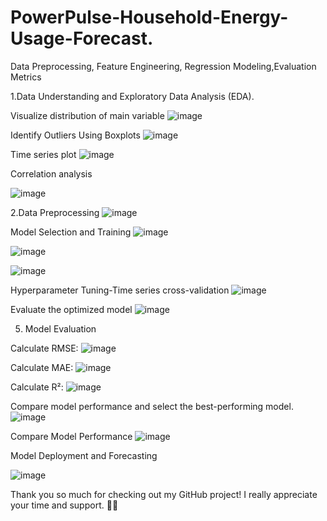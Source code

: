 # PowerPulse-Household-Energy-Usage-Forecast.
Data Preprocessing, Feature Engineering, Regression Modeling,Evaluation Metrics


1.Data Understanding and Exploratory Data Analysis (EDA).

Visualize distribution of main variable
![image](https://github.com/user-attachments/assets/452a227e-3b9d-4bd8-81ad-c6bb1b203a6c)

Identify Outliers Using Boxplots
![image](https://github.com/user-attachments/assets/aec6a5b6-2294-448f-890a-b393156bed64)

Time series plot
![image](https://github.com/user-attachments/assets/cce7a5c8-0d91-4117-bc0a-25bb0f3f978e)

Correlation analysis


![image](https://github.com/user-attachments/assets/170a1d81-38e6-42e0-8557-9b279f48f129)



2.Data Preprocessing
![image](https://github.com/user-attachments/assets/314326d7-27e6-4473-9a96-aa931801daaf)

Model Selection and Training
![image](https://github.com/user-attachments/assets/a55311b6-c3e6-45c0-999e-de1ff7fd6074)

![image](https://github.com/user-attachments/assets/92844ffc-ae7a-427f-933a-6e9d48b8dee9)

![image](https://github.com/user-attachments/assets/3eb9b9af-b761-4c41-b1d8-5dfa93b6a8b6)

Hyperparameter Tuning-Time series cross-validation
![image](https://github.com/user-attachments/assets/11b4d49c-5507-433d-9e79-2860603183e0)

Evaluate the optimized model
![image](https://github.com/user-attachments/assets/dcb1bf3b-d78e-4d81-a408-0e81fc9cba07)

5. Model Evaluation

Calculate RMSE:
![image](https://github.com/user-attachments/assets/7fbcbb04-09db-4c84-91aa-ebf04b4d564d)

Calculate MAE:
![image](https://github.com/user-attachments/assets/e8d6e5d3-4baf-4de9-802f-a4169f7be5d3)

Calculate R²:
![image](https://github.com/user-attachments/assets/59ad7d63-d3c2-4d18-9317-068aaa00bc10)

Compare model performance and select the best-performing model.
![image](https://github.com/user-attachments/assets/eaa0e162-015f-4f37-85f0-b007e9cddc24)

Compare Model Performance
![image](https://github.com/user-attachments/assets/6136779b-874f-4cbb-99b5-a282b2f467e1)


Model Deployment and Forecasting

![image](https://github.com/user-attachments/assets/052ac403-2fc7-4a68-8cd8-61db8f82c94a)


Thank you so much for checking out my GitHub project! I really appreciate your time and support. 🙏😊
